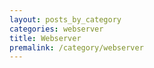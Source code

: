 ```yaml
---
layout: posts_by_category
categories: webserver
title: Webserver
premalink: /category/webserver
---
```

